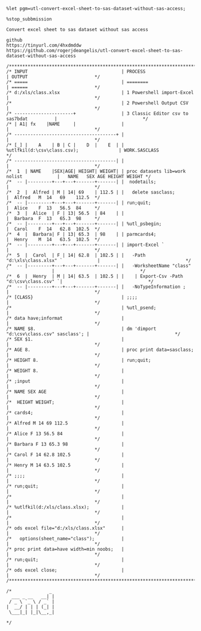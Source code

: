     %let pgm=utl-convert-excel-sheet-to-sas-dataset-without-sas-access;

    %stop_subbmission

    Convert excel sheet to sas dataset without sas access

    github
    https://tinyurl.com/4hxdmddw
    https://github.com/rogerjdeangelis/utl-convert-excel-sheet-to-sas-dataset-without-sas-access

    /************************************************************************************************************************/
    /* INPUT                                   | PROCESS                                   | OUTPUT                         */
    /* =====                                   | ========                                  | ======                         */
    /* d:/xls/class.xlsx                       | 1 Powershell import-Excel                 |                                */
    /*                                         | 2 Powershell Output CSV                   |                                */
    /* ----------------------+                 | 3 Classic Editor csv to sas7bdat          |                                */
    /* | A1| fx    |NAME     |                 |                                           |                                */
    /* --------------------------------------+ |                                           |                                */
    /* [_] |    A    | B | C |    D  |    E  | | %utlfkil(d:\csv\class.csv);               | WORK.SASCLASS                  */
    /* --------------------------------------| |                                           |                                */
    /*  1  | NAME    |SEX|AGE| HEIGHT| WEIGHT| | proc datasets lib=work nolist             |   NAME   SEX AGE HEIGHT WEIGHT */
    /*  -- |---------+---+---+-------+-------| |  nodetails;                               |                                */
    /*  2  |  Alfred | M | 14| 69    | 112.5 | |   delete sasclass;                        |  Alfred   M  14   69    112.5  */
    /*  -- |---------+---+---+-------+-------| | run;quit;                                 |  Alice    F  13   56.5  84     */
    /*  3  |  Alice  | F | 13| 56.5  | 84    | |                                           |  Barbara  F  13   65.3  98     */
    /*  -- |---------+---+---+-------+-------| | %utl_psbegin;                             |  Carol    F  14   62.8  102.5  */
    /*  4  |  Barbara| F | 13| 65.3  | 98    | | parmcards4;                               |  Henry    M  14   63.5  102.5  */
    /*  -- |---------+---+---+-------+-------| | import-Excel `                            |                                */
    /*  5  |  Carol  | F | 14| 62.8  | 102.5 | |   -Path "d:\xls\class.xlsx" `             |                                */
    /*  -- |---------+---+---+-------+-------| |   -WorksheetName "class" `                |                                */
    /*  6  |  Henry  | M | 14| 63.5  | 102.5 | |    | Export-Csv -Path "d:\csv\class.csv" `|                                */
    /*  -- |---------+---+---+-------+-------| |   -NoTypeInformation ;                    |                                */
    /* [CLASS}                                 | ;;;;                                      |                                */
    /*                                         | %utl_psend;                               |                                */
    /* data have;informat                      |                                           |                                */
    /* NAME $8.                                | dm 'dimport "d:\csv\class.csv" sasclass'; |                                */
    /* SEX $1.                                 |                                           |                                */
    /* AGE 8.                                  | proc print data=sasclass;                 |                                */
    /* HEIGHT 8.                               | run;quit;                                 |                                */
    /* WEIGHT 8.                               |                                           |                                */
    /* ;input                                  |                                           |                                */
    /* NAME SEX AGE                            |                                           |                                */
    /*  HEIGHT WEIGHT;                         |                                           |                                */
    /* cards4;                                 |                                           |                                */
    /* Alfred M 14 69 112.5                    |                                           |                                */
    /* Alice F 13 56.5 84                      |                                           |                                */
    /* Barbara F 13 65.3 98                    |                                           |                                */
    /* Carol F 14 62.8 102.5                   |                                           |                                */
    /* Henry M 14 63.5 102.5                   |                                           |                                */
    /* ;;;;                                    |                                           |                                */
    /* run;quit;                               |                                           |                                */
    /*                                         |                                           |                                */
    /* %utlfkil(d:/xls/class.xlsx);            |                                           |                                */
    /*                                         |                                           |                                */
    /* ods excel file="d:/xls/class.xlsx"      |                                           |                                */
    /*   options(sheet_name="class");          |                                           |                                */
    /* proc print data=have width=min noobs;   |                                           |                                */
    /* run;quit;                               |                                           |                                */
    /* ods excel close;                        |                                           |                                */
    /************************************************************************************************************************/

    /*              _
      ___ _ __   __| |
     / _ \ `_ \ / _` |
    |  __/ | | | (_| |
     \___|_| |_|\__,_|

    */

